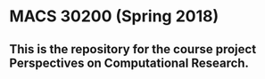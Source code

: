 # MACS 30200 (Spring 2018)

## This is the repository for the course project Perspectives on Computational Research.
